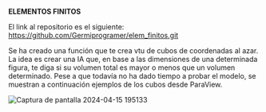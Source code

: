 **ELEMENTOS FINITOS**

El link al repositorio es el siguiente: https://github.com/Germiprogramer/elem_finitos.git

Se ha creado una función que te crea vtu de cubos de coordenadas al azar. La idea es crear una IA que, en base a las dimensiones de una determinada figura, te diga si su volumen total es mayor o menos que un volumen determinado. Pese a que todavía no ha dado tiempo a probar el modelo, se muestran a continuación ejemplos de los cubos desde ParaView.

![Captura de pantalla 2024-04-15 195133](https://github.com/Germiprogramer/elem_finitos/assets/91720991/36f09db9-35f4-4048-b40a-ae7e1cfb33df)

